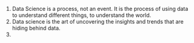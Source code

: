 1. Data Science is a process, not an event. It is the process of using data to understand different things, to understand the world.
2. Data science is the art of uncovering the insights and trends that are hiding behind data.
3. 
